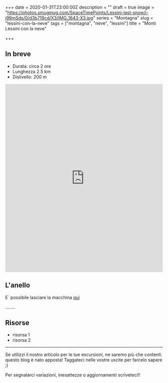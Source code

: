 +++
date = 2020-01-31T23:00:00Z
description = ""
draft = true
image = "https://photos.smugmug.com/SpaceTimePoints/Lessini-last-snow/i-j99mSds/0/d3b719cd/X3/IMG_1643-X3.jpg"
series = "Montagna"
slug = "lessini-con-la-neve"
tags = ["montagna", "neve", "lessini"]
title = "Monti Lessini con la neve"

+++
## In breve

* Durata: circa 2 ore
* Lunghezza 2.5 km
* Dislivello: 200 m

<iframe src="https://www.komoot.com/tour/111972807/embed?profile=1" width="100%" height="600" frameborder="0" scrolling="no"></iframe>

## L'anello

E\` possibile lasciare la macchina [qui](https://goo.gl/maps/cV59a8dyiqJVCaGE8) 

........


## Risorse

* risorsa 1
* risorsa 2

***

Se utilizzi il nostro articolo per le tue escursioni, ne saremo più che contenti. questo blog è nato apposta! Taggateci nelle vostre uscite per farcelo sapere ;)

Per segnalarci variazioni, inesattezze o aggiornamenti scriveteci!!